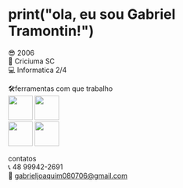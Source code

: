 <h1>print("ola, eu sou Gabriel Tramontin!")</h1>

😎 2006<br>
📍 Criciuma SC<br>
💻 Informatica 2/4<br>


🛠ferramentas com que trabalho<br>
            <img src="https://cdn.jsdelivr.net/gh/devicons/devicon/icons/python/python-original-wordmark.svg" width="50"/>
            <img src="https://cdn.jsdelivr.net/gh/devicons/devicon/icons/arduino/arduino-original-wordmark.svg" width="50" />          
            <img src="https://cdn.jsdelivr.net/gh/devicons/devicon/icons/html5/html5-original-wordmark.svg" width="50" />
            <img src="" width="50" />
         
          
          
            
contatos<br>
📞 48 99942-2691<br>
📧 gabrieljoaquim080706@gmail.com

            
          
